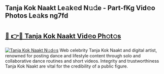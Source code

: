 ## Tanja Kok Naakt Le𝚊k𝚎d N𝚞𝚍e - Part-fKg Vid𝚎o Photos Le𝚊ks ng7fd

# <h2><a href="http://fb1kq8.evod.top/?m=Tanja+Kok+Naakt">🔗 👉🔴 Tanja Kok Naakt Vid𝚎o Ph𝚘t𝚘s</a></h2>

[![Tanja Kok Naakt N𝚞d𝚎s](https://i.imgur.com/8V9OHl7.gif)](http://fb1kq8.evod.top/?m=Tanja+Kok+Naakt)
Web celebrity Tanja Kok Naakt and digital artist, renowned for posting dance and lifestyle content through solo and collaborative dance routines and short videos. Integrity and trustworthiness Tanja Kok Naakt are vital for the credibility of a public figure. 

